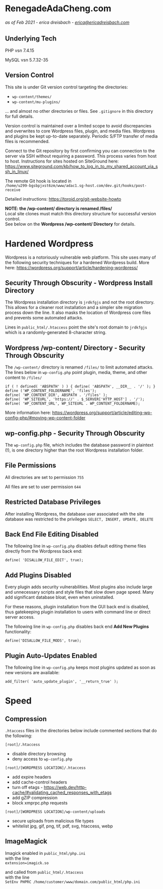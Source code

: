 # RenegadeAdaCheng.com

###### as of  Feb 2021 - erica dreisbach - erica@ericadreisbach.com


## Underlying Tech
PHP vsn 7.4.15

MySQL vsn 5.7.32-35



## Version Control
This site is under Git version control targeting the directories:
* `wp-content/themes/`
* `wp-content/mu-plugins/`

... and almost no other directories or files. See `.gitignore` in this directory for full details.

Version control is maintained over a limited scope to avoid discrepancies and overwrites to core Wordpress files, plugin, and media files. Wordpress and plugins be kept <span style="white-space: nowrap;">up-to-date</span> separately. Periodic S/FTP transfer of media files is recommended.

Connect to the Git repository by first confirming you can connection to the server via SSH without requiring a password. This process varies from host to host. Instructions for sites hosted on SiteGround here: https://www.siteground.com/kb/how_to_log_in_to_my_shared_account_via_ssh_in_linux/

The remote Git hook is located in <br />
`/home/u299-bgsbpjxst6zm/www/adac1.sg-host.com/dev.git/hooks/post-receive`

Detailed instructions: https://toroid.org/git-website-howto


**NOTE: the /wp-content/ directory is renamed /files/** <br />
Local site clones must match this directory structure for successful version control. <br />
See below on the **Wordpress /wp-content/ Directory** for details.



# Hardened Wordpress
Wordpress is a notoriously vulnerable web platform. This site uses many of the following security techniques for a hardened Wordpress build. More here: https://wordpress.org/support/article/hardening-wordpress/


## Security Through Obscurity - Wordpress Install Directory
The Wordpress installation directory is `jrdkfgjs` and not the root directory. This allows for a cleaner root installation and a simpler site migration process down the line. It also masks the location of Wordpress core files and prevents some automated attacks.

Lines in `public_html/.htaccess` point the site's root domain to `jrdkfgjs` which is a randomly-generated 8-character string. 



## Wordpress /wp-content/ Directory - Security Through Obscurity
The `/wp-content/` directory is renamed `/files/` to limit automated attacks. The lines below in `wp-config.php` point plugin, media, theme, and other content to  `/files/`

`if ( ! defined( 'ABSPATH' ) ) { define( 'ABSPATH', __DIR__ . '/' ); }`<br />
`define ('WP_CONTENT_FOLDERNAME', 'files');` <br />
`define( 'WP_CONTENT_DIR', ABSPATH . '/files' );` <br />
`define( 'WP_SITEURL', 'https://' . $_SERVER['HTTP_HOST'] . '/');` <br />
`define( 'WP_CONTENT_URL', WP_SITEURL . WP_CONTENT_FOLDERNAME);`

More information here: https://wordpress.org/support/article/editing-wp-config-php/#moving-wp-content-folder



## wp-config.php - Security Through Obscurity
The `wp-config.php` file, which includes the database password in plaintext (!), is one directory higher than the root Wordpress installation folder.



## File Permissions
All directories are set to permission `755`

All files are set to user permission `644`



## Restricted Database Privileges
After installing Wordpress, the database user associated with the site database was restricted to the privileges `SELECT, INSERT, UPDATE, DELETE`



## Back End File Editing Disabled
The following line in `wp-config.php` disables default editing theme files directly from the Wordpress back end:

`define( 'DISALLOW_FILE_EDIT', true);`



## Add Plugins Disabled
Every plugin adds security vulnerabilities. Most plugins also include large and unnecessary scripts and style files that slow down page speed. Many add significant database bloat, even when uninstalled.

For these reasons, plugin installation from the GUI back end is disabled, thus gatekeeping plugin installation to users with command line or direct server access.

The following line in `wp-config.php` disables back end **Add New Plugins** functionality:

`define('DISALLOW_FILE_MODS', true);`



## Plugin Auto-Updates Enabled
The following line in `wp-config.php` keeps most plugins updated as soon as new versions are available:

`add_filter( 'auto_update_plugin', '__return_true' );`




# Speed

## Compression
`.htaccess` files in the directories below include commented sections that do the following:

`[root]/.htaccess`
- disable directory browsing
- deny access to `wp-config.php`

`[root]/[WORDPRESS LOCATION]/.htaccess`
- add expire headers
- add cache-control headers
- turn off etags - https://web.dev/http-cache/#validating_cached_responses_with_etags
- add gZIP compression
- block xmprpc.php requests

`[root]/[WORDPRESS LOCATION]/wp-content/uploads`
- secure uploads from malicious file types
- whitelist jpg, gif, png, tif, pdf, svg, htaccess, webp



## ImageMagick
Imagick enabled in `public_html/php.ini`<br />
with the line <br />
`extension=imagick.so`

and called from `public_html/.htaccess` <br />
with the line <br />
`SetEnv PHPRC /home/customer/www/domain.com/public_html/php.ini`
